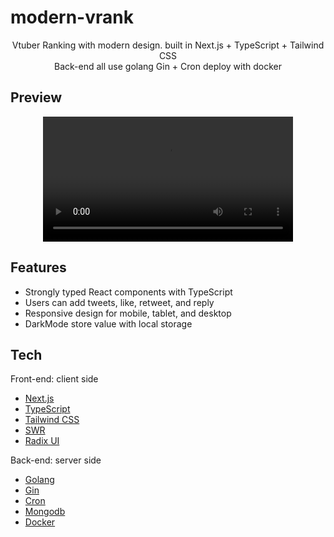 # modern-vrank


<p align="center">
  Vtuber Ranking with modern design. built in Next.js + TypeScript + Tailwind CSS <br/>
  Back-end all use golang Gin + Cron deploy with docker
</p>

## Preview
<div align="center">
  <video  src="https://user-images.githubusercontent.com/41697381/232920125-7714b3ce-2b95-41b5-b6e5-8254b08f1b66.mp4" width="400" />
</div>






## Features
- Strongly typed React components with TypeScript
- Users can add tweets, like, retweet, and reply
- Responsive design for mobile, tablet, and desktop
- DarkMode store value with local storage

## Tech 
Front-end: client side
- [Next.js](https://nextjs.org)
- [TypeScript](https://www.typescriptlang.org)
- [Tailwind CSS](https://tailwindcss.com)
- [SWR](https://swr.vercel.app)
- [Radix UI](https://www.radix-ui.com/)

Back-end: server side 
- [Golang](https://go.dev)
- [Gin](https://gin-gonic.com)
- [Cron](https://github.com/robfig/cron)
- [Mongodb](https://www.mongodb.com)
- [Docker](https://www.docker.com)
